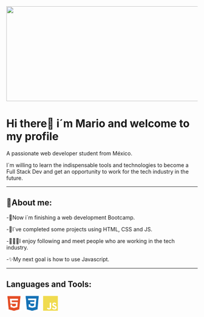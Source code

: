 <img src="https://media.giphy.com/media/fmkYSBlJt3XjNF6p9c/giphy.gif"  border="0"  width="900px" height="250" />

# Hi there👋 i´m Mario and welcome to my profile

A passionate web developer student from México. 

I´m willing to learn the indispensable tools and technologies to become a Full Stack Dev and get an opportunity to work for the tech industry in the future.

---

## 🤔About me:

-🌱Now i´m finishing a web development Bootcamp.
  
-🌱I´ve completed some projects using HTML, CSS and JS.

-💁🏻‍♂️I enjoy following and meet people who are working in the tech industry.

-✨My next goal is how to use Javascript.

---

## Languages and Tools:

<img src="https://github.com/devicons/devicon/blob/master/icons/html5/html5-plain.svg" title="HTML5" alt="HTML" width="40" height="40"/>&nbsp;
<img src="https://github.com/devicons/devicon/blob/master/icons/css3/css3-plain.svg" title="HTML5" alt="HTML" width="40" height="40"/>&nbsp;
<img src="https://github.com/devicons/devicon/blob/master/icons/javascript/javascript-plain.svg" title="HTML5" alt="HTML" width="40" height="40"/>&nbsp;








<!--
**Melomario57/Melomario57** is a ✨ _special_ ✨ repository because its `README.md` (this file) appears on your GitHub profile.

Here are some ideas to get you started:

- 🔭 I’m currently working on ...
- 🌱 I’m currently learning ...
- 👯 I’m looking to collaborate on ...
- 🤔 I’m looking for help with ...
- 💬 Ask me about ...
- 📫 How to reach me: ...
- 😄 Pronouns: ...
- ⚡ Fun fact: ...
-->

